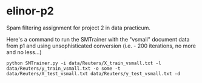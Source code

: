 # elinor-p2
Spam filtering assignment for project 2 in data practicum.

Here's a command to run the SMTrainer with the "vsmall" document data
from p1 and using unsophisticated conversion (i.e. - 200 iterations, no more and no less...)

`python SMTrainer.py -i data/Reuters/X_train_vsmall.txt -l data/Reuters/y_train_vsmall.txt -o some -t data/Reuters/X_test_vsmall.txt data/Reuters/y_test_vsmall.txt -d`

